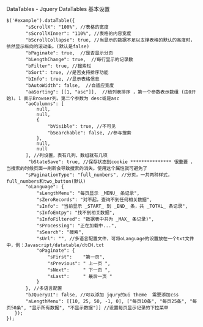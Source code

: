 DataTables - Jquery DataTables 基本设置
	
	
	$('#example').dataTable({  
		   "sScrollX": "100%", //表格的宽度   
		   "sScrollXInner": "110%", //表格的内容宽度
		   "bScrollCollapse": true, //当显示的数据不足以支撑表格的默认的高度时，依然显示纵向的滚动条。(默认是false)  
	       "bPaginate": true,  //是否显示分页  
	       "bLengthChange": true,  //每行显示的记录数  
	       "bFilter": true, //搜索栏  
	       "bSort": true, //是否支持排序功能  
	       "bInfo": true, //显示表格信息  
	       "bAutoWidth": false,  //自适应宽度  
	       "aaSorting": [[1, "asc"]],  //给列表排序 ，第一个参数表示数组 (由0开始)。1 表示Browser列。第二个参数为 desc或是asc  
	       "aoColumns": [  
	           null,  
	           null,  
	           {   
	               "bVisible": true, //不可见  
	               "bSearchable": false, //参与搜索  
	           },  
	           null,  
	           null  
	       ], //列设置，表有几列，数组就有几项  
	        "bStateSave": true, //保存状态到cookie *************** 很重要 ， 当搜索的时候页面一刷新会导致搜索的消失。使用这个属性就可避免了  
	       "sPaginationType": "full_numbers", //分页，一共两种样式，full_numbers和two_button(默认)  
	       "oLanguage": {  
	           "sLengthMenu": "每页显示 _MENU_ 条记录",  
	           "sZeroRecords": "对不起，查询不到任何相关数据",  
	           "sInfo": "当前显示 _START_ 到 _END_ 条，共 _TOTAL_ 条记录",  
	           "sInfoEmtpy": "找不到相关数据",  
	           "sInfoFiltered": "数据表中共为 _MAX_ 条记录)",  
	           "sProcessing": "正在加载中...",  
	           "sSearch": "搜索",  
	           "sUrl": "", //多语言配置文件，可将oLanguage的设置放在一个txt文件中，例：Javascript/datatable/dtCH.txt  
	           "oPaginate": {  
	               "sFirst":    "第一页",  
	               "sPrevious": " 上一页 ",  
	               "sNext":     " 下一页 ",  
	               "sLast":     " 最后一页 "  
	           }  
	       }, //多语言配置  
	       "bJQueryUI": false, //可以添加 jqury的ui theme  需要添加css  
		   "aLengthMenu": [[10, 25, 50, -1, 0], ["每页10条", "每页25条", "每页50条", "显示所有数据", "不显示数据"]] //设置每页显示记录的下拉菜单
	   });  
	}); 